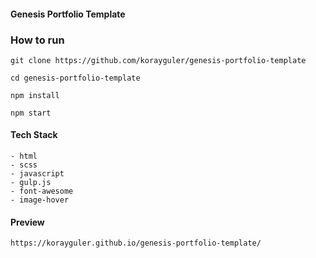 #### Genesis Portfolio Template

### How to run

```
git clone https://github.com/korayguler/genesis-portfolio-template
```

```
cd genesis-portfolio-template
```

```
npm install
```

```
npm start
```

#### Tech Stack

```
- html
- scss
- javascript
- gulp.js
- font-awesome
- image-hover
```

#### Preview

```
https://korayguler.github.io/genesis-portfolio-template/
```

